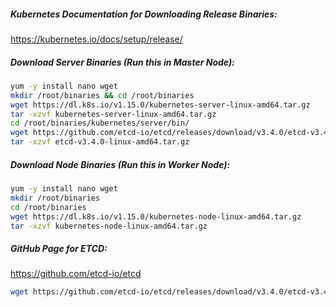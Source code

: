 
##### Kubernetes Documentation for Downloading Release Binaries:

https://kubernetes.io/docs/setup/release/

##### Download Server Binaries (Run this in Master Node):

```sh
yum -y install nano wget
mkdir /root/binaries && cd /root/binaries
wget https://dl.k8s.io/v1.15.0/kubernetes-server-linux-amd64.tar.gz
tar -xzvf kubernetes-server-linux-amd64.tar.gz
cd /root/binaries/kubernetes/server/bin/
wget https://github.com/etcd-io/etcd/releases/download/v3.4.0/etcd-v3.4.0-linux-amd64.tar.gz
tar -xzvf etcd-v3.4.0-linux-amd64.tar.gz

```

##### Download Node Binaries (Run this in Worker Node):
```sh
yum -y install nano wget
mkdir /root/binaries
cd /root/binaries
wget https://dl.k8s.io/v1.15.0/kubernetes-node-linux-amd64.tar.gz
tar -xzvf kubernetes-node-linux-amd64.tar.gz
```

##### GitHub Page for ETCD:

https://github.com/etcd-io/etcd
```sh
wget https://github.com/etcd-io/etcd/releases/download/v3.4.0/etcd-v3.4.0-linux-amd64.tar.gz
```
